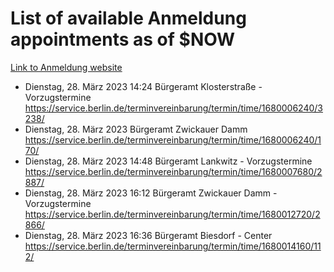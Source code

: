 # List of available Anmeldung appointments as of $NOW
[Link to Anmeldung website](https://service.berlin.de/terminvereinbarung/termin/tag.php?termin=1&anliegen[]=120686&dienstleisterlist=122210,122217,327316,122219,327312,122227,327314,122231,327346,122243,327348,122254,122252,329742,122260,329745,122262,329748,122271,327278,122273,327274,122277,327276,330436,122280,327294,122282,327290,122284,327292,122291,327270,122285,327266,122286,327264,122296,327268,150230,329760,122297,327286,122294,327284,122312,329763,122314,329775,122304,327330,122311,327334,122309,327332,317869,122281,327352,122279,329772,122283,122276,327324,122274,327326,122267,329766,122246,327318,122251,327320,122257,327322,122208,327298,122226,327300&herkunft=http%3A%2F%2Fservice.berlin.de%2Fdienstleistung%2F120686%2F)
- Dienstag, 28. März 2023 14:24 Bürgeramt Klosterstraße - Vorzugstermine https://service.berlin.de/terminvereinbarung/termin/time/1680006240/3238/
- Dienstag, 28. März 2023  Bürgeramt Zwickauer Damm https://service.berlin.de/terminvereinbarung/termin/time/1680006240/170/
- Dienstag, 28. März 2023 14:48 Bürgeramt Lankwitz - Vorzugstermine https://service.berlin.de/terminvereinbarung/termin/time/1680007680/2887/
- Dienstag, 28. März 2023 16:12 Bürgeramt Zwickauer Damm - Vorzugstermine https://service.berlin.de/terminvereinbarung/termin/time/1680012720/2866/
- Dienstag, 28. März 2023 16:36 Bürgeramt Biesdorf - Center https://service.berlin.de/terminvereinbarung/termin/time/1680014160/112/
